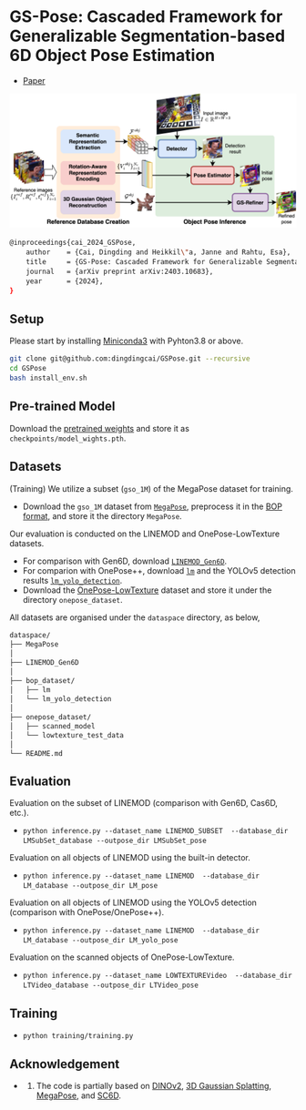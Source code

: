 # GS-Pose: Cascaded Framework for Generalizable Segmentation-based 6D Object Pose Estimation

- [Paper](https://arxiv.org/abs/2403.10683)
<p align="center">
    <img src ="assets/gspose_overview.png" width="800" />
</p>

``` Bash
@inproceedings{cai_2024_GSPose,
    author    = {Cai, Dingding and Heikkil\"a, Janne and Rahtu, Esa},
    title     = {GS-Pose: Cascaded Framework for Generalizable Segmentation-based 6D Object Pose Estimation},
    journal   = {arXiv preprint arXiv:2403.10683},
    year      = {2024},
}
```

## Setup
Please start by installing [Miniconda3](https://conda.io/projects/conda/en/latest/user-guide/install/linux.html) with Pyhton3.8 or above.


``` Bash
git clone git@github.com:dingdingcai/GSPose.git --recursive
cd GSPose
bash install_env.sh
```

## Pre-trained Model
Download the [pretrained weights](https://drive.google.com/file/d/1VgOAemCrEeW_nT6qQ3R12oz_3UZmQILy/view?usp=sharing) and store it as ``checkpoints/model_wights.pth``.

## Datasets
(Training) We utilize a subset (``gso_1M``) of the MegaPose dataset for training.
- Download the ``gso_1M`` dataset from [``MegaPose``](https://github.com/megapose6d/megapose6d?tab=readme-ov-file), preprocess it in the [BOP format](https://github.com/thodan/bop_toolkit/blob/master/docs/bop_datasets_format.md), and store it the directory ``MegaPose``.

Our evaluation is conducted on the LINEMOD and OnePose-LowTexture datasets. 
- For comparison with Gen6D, download [``LINEMOD_Gen6D``](https://connecthkuhk-my.sharepoint.com/:f:/g/personal/yuanly_connect_hku_hk/EkWESLayIVdEov4YlVrRShQBkOVTJwgK0bjF7chFg2GrBg?e=Y8UpXu). 
- For comparion with OnePose++, download [``lm``](https://bop.felk.cvut.cz/datasets) and the YOLOv5 detection results [``lm_yolo_detection``](https://zjueducn-my.sharepoint.com/:u:/g/personal/12121064_zju_edu_cn/EdodUdKGwHpCuvw3Cio5DYoBTntYLQuc7vNg9DkytWuJAQ?e=sAXp4B).
- Download the [OnePose-LowTexture](https://github.com/zju3dv/OnePose_Plus_Plus/blob/main/doc/dataset_document.md
) dataset and store it under the directory ``onepose_dataset``.


All datasets are organised under the ``dataspace`` directory, as below,
```
dataspace/
├── MegaPose
│
├── LINEMOD_Gen6D
│
├── bop_dataset/
│   ├── lm
│   └── lm_yolo_detection
│
├── onepose_dataset/
│   ├── scanned_model
│   └── lowtexture_test_data
│
└── README.md
```

## Evaluation
Evaluation on the subset of LINEMOD (comparison with Gen6D, Cas6D, etc.).
- ``python inference.py --dataset_name LINEMOD_SUBSET  --database_dir LMSubSet_database --outpose_dir LMSubSet_pose``

Evaluation on all objects of LINEMOD using the built-in detector.
- ``python inference.py --dataset_name LINEMOD  --database_dir LM_database --outpose_dir LM_pose``

Evaluation on all objects of LINEMOD using the YOLOv5 detection (comparison with OnePose/OnePose++).
- ``python inference.py --dataset_name LINEMOD  --database_dir LM_database --outpose_dir LM_yolo_pose``

Evaluation on the scanned objects of OnePose-LowTexture.
- ``python inference.py --dataset_name LOWTEXTUREVideo  --database_dir LTVideo_database --outpose_dir LTVideo_pose``

## Training
- ``python training/training.py`` 

## Acknowledgement
- 1. The code is partially based on [DINOv2](https://github.com/facebookresearch/dinov2), [3D Gaussian Splatting](https://github.com/graphdeco-inria/gaussian-splatting?tab=readme-ov-file), [MegaPose](https://github.com/megapose6d/megapose6d), and [SC6D](https://github.com/dingdingcai/SC6D-pose).

<!-- - 1. The code is partially based on [GDR-Net](https://github.com/THU-DA-6D-Pose-Group/GDR-Net) and [OVE6D](https://github.com/dingdingcai/OVE6D-pos) . -->


